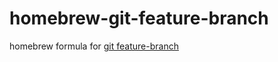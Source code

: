 homebrew-git-feature-branch
===========================

homebrew formula for [git feature-branch](https://github.com/sheldon/git-feature-branch)
